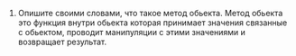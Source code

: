 1. Опишите своими словами, что такое метод обьекта.
	Метод обьекта это функция внутри обьекта которая принимает значения связанные с обьектом,
	проводит манипуляции c этими значениями и возвращает результат.
